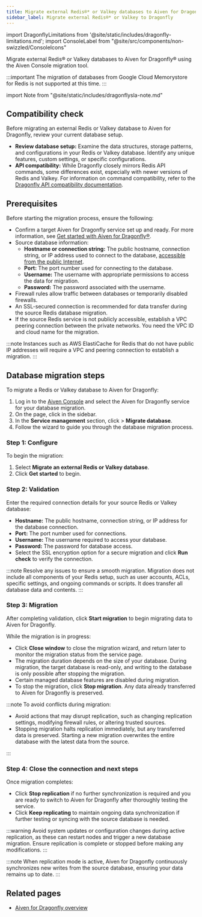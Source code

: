 ```yaml
---
title: Migrate external Redis®* or Valkey databases to Aiven for Dragonfly®
sidebar_label: Migrate external Redis®* or Valkey to Dragonfly
---
```


import DragonflyLimitations from '@site/static/includes/dragonfly-limitations.md';
import ConsoleLabel from "@site/src/components/non-swizzled/ConsoleIcons"

Migrate external Redis® or Valkey databases to Aiven for Dragonfly® using the Aiven Console migration tool.

:::important
The migration of databases from Google Cloud Memorystore for Redis is
not supported at this time.
:::

import Note from "@site/static/includes/dragonflysla-note.md"

<Note/>

## Compatibility check

Before migrating an external Redis or Valkey database to Aiven for Dragonfly,
review your current database setup.

- **Review database setup:** Examine the data structures, storage patterns, and
  configurations in your Redis or Valkey database. Identify any unique features,
  custom settings, or specific configurations.
- **API compatibility:** While Dragonfly closely mirrors Redis API commands, some
  differences exist, especially with newer versions of Redis and Valkey.
  For information on command compatibility, refer to the
  [Dragonfly API compatibility documentation](https://www.dragonflydb.io/docs/command-reference/compatibility).

## Prerequisites

Before starting the migration process, ensure the following:

- Confirm a target Aiven for Dragonfly service set up and ready. For more information, see
  [Get started with Aiven for Dragonfly®](/docs/products/dragonfly/get-started).
- Source database information:
  - **Hostname or connection string:** The public hostname,
    connection string, or IP address used to connect to the
    database, [accessible from the public Internet](/docs/platform/howto/public-access-in-vpc).
  - **Port:** The port number used for connecting to the database.
  - **Username:** The username with appropriate permissions to access the data for
    migration.
  - **Password:** The password associated with the username.
- Firewall rules allow traffic between databases or temporarily disabled firewalls.
- An SSL-secured connection is recommended for data transfer during the source
  Redis database migration.
- If the source Redis service is not publicly accessible, establish a
  VPC peering connection between the private networks. You need
  the VPC ID and cloud name for the migration.

:::note
Instances such as AWS ElastiCache for Redis that do not have public IP
addresses will require a VPC and peering connection to establish a
migration.
:::

<DragonflyLimitations />

## Database migration steps

To migrate a Redis or Valkey database to Aiven for Dragonfly:

1. Log in to the [Aiven Console](https://console.aiven.io/) and select
   the Aiven for Dragonfly service for your database migration.
1. On the <ConsoleLabel name="overview"/> page, click
   <ConsoleLabel name="service settings"/> in the sidebar.
1. In the **Service management** section, click
   <ConsoleLabel name="actions"/> > **Migrate database**.
1. Follow the wizard to guide you through the database migration process.

### Step 1: Configure

To begin the migration:

1. Select **Migrate an external Redis or Valkey database**.
1. Click **Get started** to begin.

### Step 2: Validation

Enter the required connection details for your source Redis or Valkey database:

- **Hostname:** The public hostname, connection string, or IP address
  for the database connection.
- **Port:** The port number used for connections.
- **Username:** The username required to access your database.
- **Password:** The password for database access.
- Select the SSL encryption option for a secure migration and click
  **Run check** to verify the connection.

:::note
Resolve any issues to ensure a smooth migration. Migration does not include all
components of your Redis setup, such as user accounts, ACLs, specific settings, and
ongoing commands or scripts. It does transfer all database data and contents.
:::

### Step 3: Migration

After completing validation, click **Start migration** to begin migrating data to
Aiven for Dragonfly.

While the migration is in progress:

- Click **Close window** to close the migration wizard, and return later to monitor the
  migration status from the service <ConsoleLabel name="overview"/> page.
- The migration duration depends on the size of your database. During migration, the
  target database is read-only, and writing to the database is only possible after
  stopping the migration.
- Certain managed database features are disabled during migration.
- To stop the migration, click **Stop migration**. Any data already transferred to
  Aiven for Dragonfly is preserved.

:::note
To avoid conflicts during migration:

- Avoid actions that may disrupt replication, such as changing replication settings,
  modifying firewall rules, or altering trusted sources.
- Stopping migration halts replication immediately, but any transferred data is
  preserved. Starting a new migration overwrites the entire database with the latest
  data from the source.

:::

### Step 4: Close the connection and next steps

Once migration completes:

- Click **Stop replication** if no further synchronization is required and
  you are ready to switch to Aiven for Dragonfly after thoroughly testing the service.
- Click **Keep replicating** to maintain ongoing data synchronization if further
  testing or syncing with the source database is needed.

:::warning
Avoid system updates or configuration changes during active replication, as these
can restart nodes and trigger a new database migration. Ensure replication is complete
or stopped before making any modifications.
:::

:::note
When replication mode is active, Aiven for Dragonfly continuously synchronizes new
writes from the source database, ensuring your data remains up to date.
:::

## Related pages

- [Aiven for Dragonfly overview](/docs/products/dragonfly)
